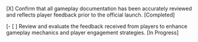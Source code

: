 [X] Confirm that all gameplay documentation has been accurately reviewed and reflects player feedback prior to the official launch. [Completed]

[- [ ] Review and evaluate the feedback received from players to enhance gameplay mechanics and player engagement strategies. [In Progress]